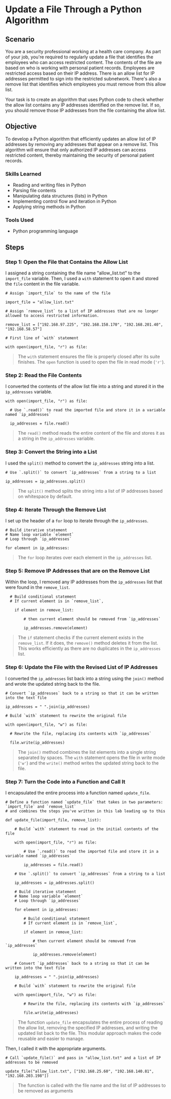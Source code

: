 # Update a File Through a Python Algorithm

## Scenario

You are a security professional working at a health care company. As part of your job, you're required to regularly update a file that identifies the employees who can access restricted content. The contents of the file are based on who is working with personal patient records. Employees are restricted access based on their IP address. There is an allow list for IP addresses permitted to sign into the restricted subnetwork. There's also a remove list that identifies which employees you must remove from this allow list.

Your task is to create an algorithm that uses Python code to check whether the allow list contains any IP addresses identified on the remove list. If so, you should remove those IP addresses from the file containing the allow list.

## Objective

To develop a Python algorithm that efficiently updates an allow list of IP addresses by removing any addresses that appear on a remove list. This algorithm will ensure that only authorized IP addresses can access restricted content, thereby maintaining the security of personal patient records.

### Skills Learned

- Reading and writing files in Python
- Parsing file contents
- Manipulating data structures (lists) in Python
- Implementing control flow and iteration in Python
- Applying string methods in Python

### Tools Used

- Python programming language

## Steps

### Step 1: Open the File that Contains the Allow List

I assigned a string containing the file name "allow_list.txt" to the `import_file` variable. Then, I used a `with` statement to open it and stored the `file` content in the file variable.

```
# Assign `import_file` to the name of the file

import_file = "allow_list.txt"

# Assign `remove_list` to a list of IP addresses that are no longer allowed to access restricted information.

remove_list = ["192.168.97.225", "192.168.158.170", "192.168.201.40", "192.168.58.57"]

# First line of `with` statement

with open(import_file, "r") as file:
```

> The `with` statement ensures the file is properly closed after its suite finishes. The `open` function is used to open the file in read mode (`'r'`).

### Step 2: Read the File Contents

I converted the contents of the allow list file into a string and stored it in the `ip_addresses` variable.

```
with open(import_file, "r") as file:

  # Use `.read()` to read the imported file and store it in a variable named `ip_addresses`

  ip_addresses = file.read()
```

> The `read()` method reads the entire content of the file and stores it as a string in the `ip_addresses` variable.

### Step 3: Convert the String into a List

I used the `split()` method to convert the `ip_addresses` string into a list.

```
# Use `.split()` to convert `ip_addresses` from a string to a list

ip_addresses = ip_addresses.split()
```

> The `split()` method splits the string into a list of IP addresses based on whitespace by default.

### Step 4: Iterate Through the Remove List

I set up the header of a `for` loop to iterate through the `ip_addresses`.

```
# Build iterative statement
# Name loop variable `element`
# Loop through `ip_addresses`

for element in ip_addresses:
```

> The `for` loop iterates over each element in the `ip_addresses` list.

### Step 5: Remove IP Addresses that are on the Remove List

Within the loop, I removed any IP addresses from the `ip_addresses` list that were found in the `remove_list`.

```
  # Build conditional statement
  # If current element is in `remove_list`,

    if element in remove_list:

        # then current element should be removed from `ip_addresses`

        ip_addresses.remove(element)
```

> The `if` statement checks if the current element exists in the `remove_list`. If it does, the `remove()` method deletes it from the list. This works efficiently as there are no duplicates in the `ip_addresses` list.

### Step 6: Update the File with the Revised List of IP Addresses

I converted the `ip_addresses` list back into a string using the `join()` method and wrote the updated string back to the file.

```
# Convert `ip_addresses` back to a string so that it can be written into the text file

ip_addresses = " ".join(ip_addresses)

# Build `with` statement to rewrite the original file

with open(import_file, "w") as file:

  # Rewrite the file, replacing its contents with `ip_addresses`

  file.write(ip_addresses)
```

> The `join()` method combines the list elements into a single string separated by spaces. The `with` statement opens the file in write mode (`'w'`) and the `write()` method writes the updated string back to the file.

### Step 7: Turn the Code into a Function and Call It

I encapsulated the entire process into a function named `update_file`.

```
# Define a function named `update_file` that takes in two parameters: `import_file` and `remove_list`
# and combines the steps you've written in this lab leading up to this

def update_file(import_file, remove_list):

    # Build `with` statement to read in the initial contents of the file

    with open(import_file, "r") as file:

        # Use `.read()` to read the imported file and store it in a variable named `ip_addresses`

        ip_addresses = file.read()

    # Use `.split()` to convert `ip_addresses` from a string to a list

    ip_addresses = ip_addresses.split()

    # Build iterative statement
    # Name loop variable `element`
    # Loop through `ip_addresses`

    for element in ip_addresses:

        # Build conditional statement
        # If current element is in `remove_list`,

        if element in remove_list:

            # then current element should be removed from `ip_addresses`

            ip_addresses.remove(element)

    # Convert `ip_addresses` back to a string so that it can be written into the text file 

    ip_addresses = " ".join(ip_addresses)

    # Build `with` statement to rewrite the original file

    with open(import_file, "w") as file:

        # Rewrite the file, replacing its contents with `ip_addresses`

        file.write(ip_addresses)
```

> The function `update_file` encapsulates the entire process of reading the allow list, removing the specified IP addresses, and writing the updated list back to the file. This modular approach makes the code reusable and easier to manage.

Then, I called it with the appropriate arguments.

```
# Call `update_file()` and pass in "allow_list.txt" and a list of IP addresses to be removed

update_file("allow_list.txt", ["192.168.25.60", "192.168.140.81", "192.168.203.198"])
```

> The function is called with the file name and the list of IP addresses to be removed as arguments

